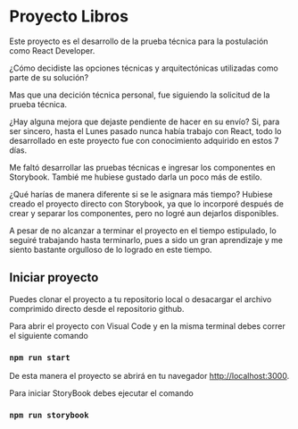 # Proyecto Libros

Este proyecto es el desarrollo de la prueba técnica para la postulación como React Developer.

¿Cómo decidiste las opciones técnicas y arquitectónicas utilizadas como parte de su solución?

Mas que una decición técnica personal, fue siguiendo la solicitud de la prueba técnica.

¿Hay alguna mejora que dejaste pendiente de hacer en su envío?
Si, para ser sincero, hasta el Lunes pasado nunca había trabajo con React, todo lo desarrollado en este proyecto
fue con conocimiento adquirido en estos 7 días.

Me faltó desarrollar las pruebas técnicas e ingresar los componentes en Storybook. 
Tambié me hubiese gustado darla un poco más de estilo.


¿Qué harías de manera diferente si se le asignara más tiempo?
 Hubiese creado el proyecto directo con Storybook, ya que lo incorporé después de crear y separar los componentes, pero 
 no logré aun dejarlos disponibles.

 A pesar de no alcanzar a terminar el proyecto en el tiempo estipulado, lo seguiré trabajando hasta terminarlo, pues a sido
 un gran aprendizaje y me siento bastante orgulloso de lo logrado en este tiempo.

## Iniciar proyecto

Puedes clonar el proyecto a tu repositorio local o desacargar el archivo comprimido directo desde el repositorio github.

Para abrir el proyecto con Visual Code y en la misma terminal debes correr el siguiente comando

### `npm run start`

De esta manera el proyecto se abrirá en tu navegador [http://localhost:3000](http://localhost:3000).

Para iniciar StoryBook debes ejecutar el comando 

### `npm run storybook`